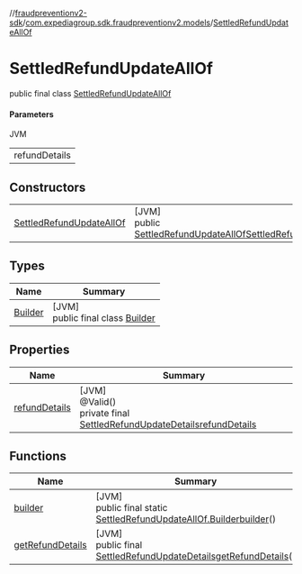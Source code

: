 //[fraudpreventionv2-sdk](../../../index.md)/[com.expediagroup.sdk.fraudpreventionv2.models](../index.md)/[SettledRefundUpdateAllOf](index.md)

# SettledRefundUpdateAllOf

public final class [SettledRefundUpdateAllOf](index.md)

#### Parameters

JVM

| |
|---|
| refundDetails |

## Constructors

| | |
|---|---|
| [SettledRefundUpdateAllOf](-settled-refund-update-all-of.md) | [JVM]<br>public [SettledRefundUpdateAllOf](index.md)[SettledRefundUpdateAllOf](-settled-refund-update-all-of.md)([SettledRefundUpdateDetails](../-settled-refund-update-details/index.md)refundDetails) |

## Types

| Name | Summary |
|---|---|
| [Builder](-builder/index.md) | [JVM]<br>public final class [Builder](-builder/index.md) |

## Properties

| Name | Summary |
|---|---|
| [refundDetails](index.md#2121571079%2FProperties%2F-173342751) | [JVM]<br>@Valid()<br>private final [SettledRefundUpdateDetails](../-settled-refund-update-details/index.md)[refundDetails](index.md#2121571079%2FProperties%2F-173342751) |

## Functions

| Name | Summary |
|---|---|
| [builder](builder.md) | [JVM]<br>public final static [SettledRefundUpdateAllOf.Builder](-builder/index.md)[builder](builder.md)() |
| [getRefundDetails](get-refund-details.md) | [JVM]<br>public final [SettledRefundUpdateDetails](../-settled-refund-update-details/index.md)[getRefundDetails](get-refund-details.md)() |
